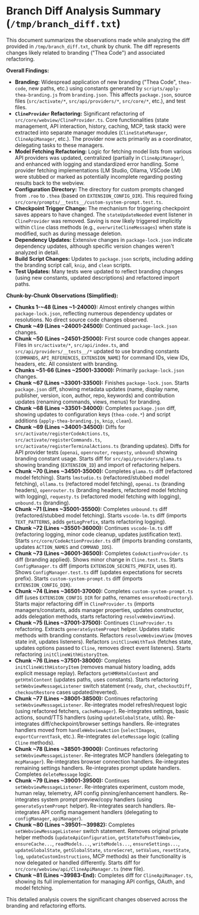 # Branch Diff Analysis Summary (`/tmp/branch_diff.txt`)

This document summarizes the observations made while analyzing the diff provided in `/tmp/branch_diff.txt`, chunk by chunk. The diff represents changes likely related to branding ("Thea Code") and associated refactoring.

**Overall Findings:**

*   **Branding:** Widespread application of new branding ("Thea Code", `thea-code`, new paths, etc.) using constants generated by `scripts/apply-thea-branding.js` from `branding.json`. This affects `package.json`, source files (`src/activate/*`, `src/api/providers/*`, `src/core/*`, etc.), and test files.
*   **`ClineProvider` Refactoring:** Significant refactoring of `src/core/webview/ClineProvider.ts`. Core functionalities (state management, API interaction, history, caching, MCP, task stack) were extracted into separate manager modules (`ClineStateManager`, `ClineApiManager`, etc.). The provider now acts primarily as a coordinator, delegating tasks to these managers.
*   **Model Fetching Refactoring:** Logic for fetching model lists from various API providers was updated, centralized (partially in `ClineApiManager`), and enhanced with logging and standardized error handling. Some provider fetching implementations (LM Studio, Ollama, VSCode LM) were stubbed or marked as potentially incomplete regarding posting results back to the webview.
*   **Configuration Directory:** The directory for custom prompts changed from `.roo` to `.thea` (based on `EXTENSION_CONFIG_DIR`). This required fixing `src/core/prompts/__tests__/custom-system-prompt.test.ts`.
*   **Checkpoint Trigger Change:** The mechanism for triggering checkpoint saves appears to have changed. The `stateUpdateNeeded` event listener in `ClineProvider` was removed. Saving is now likely triggered implicitly within `Cline` class methods (e.g., `overwriteClineMessages`) when state is modified, such as during message deletion.
*   **Dependency Updates:** Extensive changes in `package-lock.json` indicate dependency updates, although specific version changes weren't analyzed in detail.
*   **Build Script Changes:** Updates to `package.json` scripts, including adding the branding script call, `knip`, and `clean` scripts.
*   **Test Updates:** Many tests were updated to reflect branding changes (using new constants, updated descriptions) and refactored import paths.

**Chunk-by-Chunk Observations (Simplified):**

*   **Chunks 1-~48 (Lines ~1-24000):** Almost entirely changes within `package-lock.json`, reflecting numerous dependency updates or resolutions. No direct source code changes observed.
*   **Chunk ~49 (Lines ~24001-24500):** Continued `package-lock.json` changes.
*   **Chunk ~50 (Lines ~24501-25000):** First source code changes appear. Files in `src/activate/*`, `src/api/index.ts`, and `src/api/providers/__tests__/*` updated to use branding constants (`COMMANDS`, `API_REFERENCES`, `EXTENSION_NAME`) for command IDs, view IDs, headers, etc. All consistent with branding.
*   **Chunks ~51-66 (Lines ~25001-33000):** Primarily `package-lock.json` changes.
*   **Chunk ~67 (Lines ~33001-33500):** Finishes `package-lock.json`. Starts `package.json` diff, showing metadata updates (name, display name, publisher, version, icon, author, repo, keywords) and contribution updates (renaming commands, views, menus) for branding.
*   **Chunk ~68 (Lines ~33501-34000):** Completes `package.json` diff, showing updates to configuration keys (`thea-code.*`) and script additions (`apply-thea-branding.js`, `knip`, `clean`).
*   **Chunk ~69 (Lines ~34001-34500):** Diffs for `src/activate/registerCodeActions.ts`, `src/activate/registerCommands.ts`, `src/activate/registerTerminalActions.ts` (branding updates). Diffs for API provider tests (`openai`, `openrouter`, `requesty`, `unbound`) showing branding constant usage. Starts diff for `src/api/providers/glama.ts` showing branding (`EXTENSION_ID`) and import of refactoring helpers.
*   **Chunk ~70 (Lines ~34501-35000):** Completes `glama.ts` diff (refactored model fetching). Starts `lmstudio.ts` (refactored/stubbed model fetching), `ollama.ts` (refactored model fetching), `openai.ts` (branding headers), `openrouter.ts` (branding headers, refactored model fetching with logging), `requesty.ts` (refactored model fetching with logging), `unbound.ts` (branding).
*   **Chunk ~71 (Lines ~35001-35500):** Completes `unbound.ts` diff (refactored/stubbed model fetching). Starts `vscode-lm.ts` diff (imports `TEXT_PATTERNS`, adds `getLogPrefix`, starts refactoring logging).
*   **Chunk ~72 (Lines ~35501-36000):** Continues `vscode-lm.ts` diff (refactoring logging, minor code cleanup, updates justification text). Starts `src/core/CodeActionProvider.ts` diff (imports branding constants, updates `ACTION_NAMES` and `COMMAND_IDS`).
*   **Chunk ~73 (Lines ~36001-36500):** Completes `CodeActionProvider.ts` diff (branding applied). Shows minor change in `Cline.test.ts`. Starts `ConfigManager.ts` diff (imports `EXTENSION_SECRETS_PREFIX`, uses it). Shows `ConfigManager.test.ts` diff (updates expectations for secrets prefix). Starts `custom-system-prompt.ts` diff (imports `EXTENSION_CONFIG_DIR`).
*   **Chunk ~74 (Lines ~36501-37000):** Completes `custom-system-prompt.ts` diff (uses `EXTENSION_CONFIG_DIR` for paths, renames `ensureRooDirectory`). Starts major refactoring diff in `ClineProvider.ts` (imports managers/constants, adds manager properties, updates constructor, adds delegation methods, starts refactoring `resolveWebviewView`).
*   **Chunk ~75 (Lines ~37001-37500):** Continues `ClineProvider.ts` refactoring. Extracts `generateSystemPrompt` helper. Updates static methods with branding constants. Refactors `resolveWebviewView` (moves state init, updates listeners). Refactors `initClineWithTask` (fetches state, updates options passed to `Cline`, removes direct event listeners). Starts refactoring `initClineWithHistoryItem`.
*   **Chunk ~76 (Lines ~37501-38000):** Completes `initClineWithHistoryItem` (removes manual history loading, adds explicit message replay). Refactors `getHMRHtmlContent` and `getHtmlContent` (updates paths, uses constants). Starts refactoring `setWebviewMessageListener` switch statement (`ready`, `chat`, `checkoutDiff`, `checkoutRestore` cases updated/reverted).
*   **Chunk ~77 (Lines ~38001-38500):** Continues refactoring `setWebviewMessageListener`. Re-integrates model refresh/request logic (using refactored fetchers, `cacheManager`). Re-integrates settings, basic actions, sound/TTS handlers (using `updateGlobalState`, utils). Re-integrates diff/checkpoint/browser settings handlers. Re-integrates handlers moved from `handleWebviewAction` (`selectImages`, `exportCurrentTask`, etc.). Re-integrates `deleteMessage` logic (calling `Cline` methods).
*   **Chunk ~78 (Lines ~38501-39000):** Continues refactoring `setWebviewMessageListener`. Re-integrates MCP handlers (delegating to `mcpManager`). Re-integrates browser connection handlers. Re-integrates remaining settings handlers. Re-integrates prompt update handlers. Completes `deleteMessage` logic.
*   **Chunk ~79 (Lines ~39001-39500):** Continues `setWebviewMessageListener`. Re-integrates experiment, custom mode, human relay, telemetry, API config pinning/enhancement handlers. Re-integrates system prompt preview/copy handlers (using `generateSystemPrompt` helper). Re-integrates search handlers. Re-integrates API config management handlers (delegating to `configManager`, `apiManager`).
*   **Chunk ~80 (Lines ~39501-~39982):** Completes `setWebviewMessageListener` switch statement. Removes original private helper methods (`updateApiConfiguration`, `getStateToPostToWebview`, `ensureCache...`, `readModels...`, `writeModels...`, `ensureSettings...`, `updateGlobalState`, `getGlobalState`, `storeSecret`, `setValues`, `resetState`, `log`, `updateCustomInstructions`, MCP methods) as their functionality is now delegated or handled differently. Starts diff for `src/core/webview/api/ClineApiManager.ts` (new file).
*   **Chunk ~81 (Lines ~39983-End):** Completes diff for `ClineApiManager.ts`, showing its full implementation for managing API configs, OAuth, and model fetching.

This detailed analysis covers the significant changes observed across the branding and refactoring efforts.